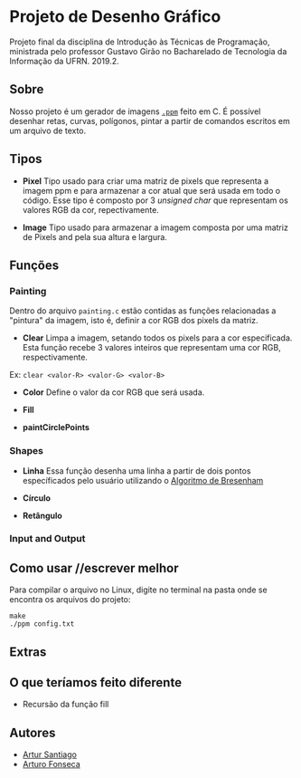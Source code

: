 # Projeto de Desenho Gráfico
Projeto final da disciplina de Introdução às Técnicas de Programação, ministrada pelo professor Gustavo Girão no Bacharelado de Tecnologia da Informação da UFRN. 2019.2.

## Sobre
Nosso projeto é um gerador de imagens <a href="http://netpbm.sourceforge.net/doc/ppm.html">`.ppm`</a> feito em C. É possível desenhar retas, curvas, polígonos, pintar a partir de comandos escritos em um arquivo de texto. 
## Tipos
 * **Pixel** Tipo usado para criar uma matriz de pixels que representa a imagem ppm e para armazenar a cor atual que será usada em todo o código. Esse tipo é composto por 3 *unsigned char* que representam os valores RGB da cor, repectivamente.

 * **Image** Tipo usado para armazenar a imagem composta por uma matriz de Pixels and pela sua altura e largura.
 
## Funções
### Painting
Dentro do arquivo `painting.c` estão contidas as funções relacionadas a "pintura" da imagem, isto é, definir a cor RGB dos pixels da matriz.

* **Clear** Limpa a imagem, setando todos os pixels para a cor especificada. Esta função recebe 3 valores inteiros que representam uma cor RGB, respectivamente.

Ex: `clear <valor-R> <valor-G> <valor-B>`

* **Color** Define o valor da cor RGB que será usada.

* **Fill**

* **paintCirclePoints**

### Shapes

* **Linha** Essa função desenha uma linha a partir de dois pontos específicados pelo usuário utilizando o <a href="https://www.cs.helsinki.fi/group/goa/mallinnus/lines/bresenh.html">Algoritmo de Bresenham </a>

* **Círculo**

* **Retângulo**

### Input and Output



## Como usar //escrever melhor
Para compilar o arquivo no Linux, digite no terminal na pasta onde se encontra os arquivos do projeto:
```
make
./ppm config.txt
```
## Extras

## O que teríamos feito diferente

* Recursão da função fill

## Autores
* <a href="https://github.com/artursantiago">Artur Santiago</a>
* <a href="https://github.com/arturo32">Arturo Fonseca</a>
